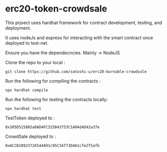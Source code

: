 # erc20-token-crowdsale

This prjoect uses hardhat framework for contract development, testing, and deployment.

It uses nodeJs and express for interacting with the smart contract once deployed to test-net.

Ensure you have the dependecncies. Mainly -> NodeJS


Clone the repo to your local :

```shell
git clone https://github.com/satoshi-u/erc20-burnable-crowdsale
```

Run the following for compiling the contracts : 

```shell
npx hardhat compile
```

Run the following for testing the contracts locally: 

```shell
npx hardhat test
```

TestToken deployed to : 
```shell
0x305D515885a8AD4FC325B43753C1A04d4D42a37e
```

CrowdSale deployed to : 
```shell
0xACCB10923726544A91c95C34f71D461cfe2f5afb
```
